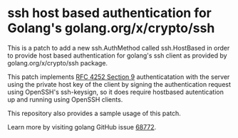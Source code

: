 # ssh host based authentication for Golang's golang.org/x/crypto/ssh

This is a patch to add a new ssh.AuthMethod called ssh.HostBased in order to provide host based authentication for golang's ssh client as provided by golang.org/x/crypto/ssh package.

This patch implements [RFC 4252 Section 9][rfc] authenticatation with the server using the private host key of the client by signing the authentication request using OpenSSH's ssh-keysign, so it does require hostbased autentication up and running using OpenSSH clients.

This repository also provides a sample usage of this patch.

Learn more by visiting golang GitHub issue [68772][issue].

[issue]: <https://github.com/golang/go/issues/68772>
[rfc]: <https://datatracker.ietf.org/doc/html/rfc4252#section-9>
